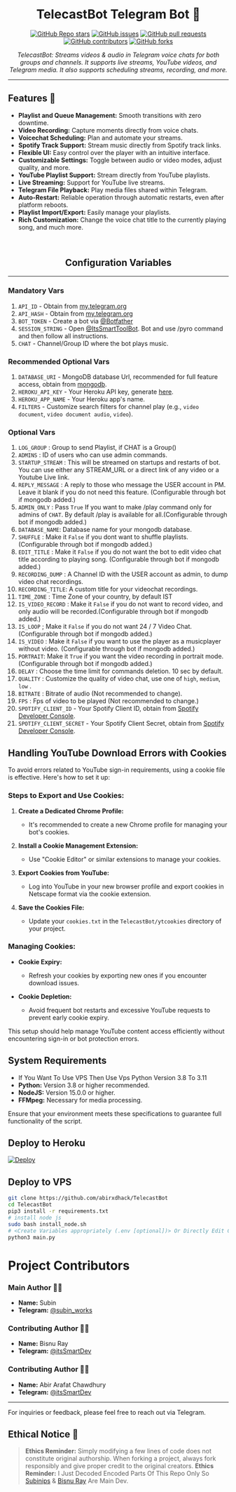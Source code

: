 <h1 align="center">TelecastBot Telegram Bot 🎸</h1>

<p align="center">
  <a href="https://github.com/abirxdhack/TelecastBot/stargazers"><img src="https://img.shields.io/github/stars/abirxdhack/TelecastBot?color=blue&style=flat" alt="GitHub Repo stars"></a>
  <a href="https://github.com/abirxdhack/TelecastBot/issues"><img src="https://img.shields.io/github/issues/abirxdhack/TelecastBot" alt="GitHub issues"></a>
  <a href="https://github.com/abirxdhack/TelecastBot/pulls"><img src="https://img.shields.io/github/issues-pr/abirxdhack/TelecastBot" alt="GitHub pull requests"></a>
  <a href="https://github.com/abirxdhack/TelecastBot/graphs/contributors"><img src="https://img.shields.io/github/contributors/abirxdhack/TelecastBot?style=flat" alt="GitHub contributors"></a>
  <a href="https://github.com/abirxdhack/TelecastBot/network/members"><img src="https://img.shields.io/github/forks/abirxdhack/TelecastBot?style=flat" alt="GitHub forks"></a>
</p>

<p align="center">
  <em>TelecastBot: Streams videos & audio in Telegram voice chats for both groups and channels. It supports live streams, YouTube videos, and Telegram media. It also supports scheduling streams, recording, and more.</em>
</p>

---

## Features 🌟

- **Playlist and Queue Management:** Smooth transitions with zero downtime.
- **Video Recording:** Capture moments directly from voice chats.
- **Voicechat Scheduling:** Plan and automate your streams.
- **Spotify Track Support:** Stream music directly from Spotify track links.
- **Flexible UI:** Easy control over the player with an intuitive interface.
- **Customizable Settings:** Toggle between audio or video modes, adjust quality, and more.
- **YouTube Playlist Support:** Stream directly from YouTube playlists.
- **Live Streaming:** Support for YouTube live streams.
- **Telegram File Playback:** Play media files shared within Telegram.
- **Auto-Restart:** Reliable operation through automatic restarts, even after platform reboots.
- **Playlist Import/Export:** Easily manage your playlists.
- **Rich Customization:** Change the voice chat title to the currently playing song, and much more.
<br>
<h2 align="center">Configuration Variables</h2>
<hr>

### Mandatory Vars

1. `API_ID` - Obtain from [my.telegram.org](https://my.telegram.org/)
2. `API_HASH` - Obtain from [my.telegram.org](https://my.telegram.org)
3. `BOT_TOKEN` - Create a bot via [@Botfather](https://telegram.dog/BotFather)
4. `SESSION_STRING` -  Open [@ItsSmartToolBot](https://t.me/ItsSmartToolBot). Bot and use /pyro command and then follow all instructions.
5. `CHAT` - Channel/Group ID where the bot plays music.

### Recommended Optional Vars

1. `DATABASE_URI` - MongoDB database Url, recommended for full feature access, obtain from [mongodb](https://cloud.mongodb.com).
2. `HEROKU_API_KEY` - Your Heroku API key, generate [here](https://dashboard.heroku.com/account/applications/authorizations/new).
3. `HEROKU_APP_NAME` - Your Heroku app's name.
4. `FILTERS` - Customize search filters for channel play (e.g., `video document`, `video document audio`, `video`).

### Optional Vars

1. `LOG_GROUP` : Group to send Playlist, if CHAT is a Group()
2. `ADMINS` : ID of users who can use admin commands.
3. `STARTUP_STREAM` : This will be streamed on startups and restarts of bot. You can use either any STREAM_URL or a direct link of any video or a Youtube Live link.
4. `REPLY_MESSAGE` : A reply to those who message the USER account in PM. Leave it blank if you do not need this feature. (Configurable through bot if mongodb added.)
5. `ADMIN_ONLY` : Pass `True` If you want to make /play command only for admins of `CHAT`. By default /play is available for all.(Configurable through bot if mongodb added.)
6. `DATABASE_NAME`: Database name for your mongodb database.
7. `SHUFFLE` : Make it `False` if you dont want to shuffle playlists. (Configurable through bot if mongodb added.)
8. `EDIT_TITLE` : Make it `False` if you do not want the bot to edit video chat title according to playing song. (Configurable through bot if mongodb added.)
9. `RECORDING_DUMP` : A Channel ID with the USER account as admin, to dump video chat recordings.
10. `RECORDING_TITLE`: A custom title for your videochat recordings.
11. `TIME_ZONE` : Time Zone of your country, by default IST
12. `IS_VIDEO_RECORD` : Make it `False` if you do not want to record video, and only audio will be recorded.(Configurable through bot if mongodb added.)
13. `IS_LOOP` ; Make it `False` if you do not want 24 / 7 Video Chat. (Configurable through bot if mongodb added.)
14. `IS_VIDEO` : Make it `False` if you want to use the player as a musicplayer without video. (Configurable through bot if mongodb added.)
15. `PORTRAIT`: Make it `True` if you want the video recording in portrait mode. (Configurable through bot if mongodb added.)
16. `DELAY` : Choose the time limit for commands deletion. 10 sec by default.
18. `QUALITY` : Customize the quality of video chat, use one of `high`, `medium`, `low` . 
19. `BITRATE` : Bitrate of audio (Not recommended to change).
20. `FPS` : Fps of video to be played (Not recommended to change.)
21. `SPOTIFY_CLIENT_ID` - Your Spotify Client ID, obtain from [Spotify Developer Console](https://developer.spotify.com/dashboard/).
22. `SPOTIFY_CLIENT_SECRET` - Your Spotify Client Secret, obtain from [Spotify Developer Console](https://developer.spotify.com/dashboard/).

## Handling YouTube Download Errors with Cookies

To avoid errors related to YouTube sign-in requirements, using a cookie file is effective. Here's how to set it up:

### Steps to Export and Use Cookies:

1. **Create a Dedicated Chrome Profile:**
   - It's recommended to create a new Chrome profile for managing your bot's cookies.

2. **Install a Cookie Management Extension:**
   - Use "Cookie Editor" or similar extensions to manage your cookies.

3. **Export Cookies from YouTube:**
   - Log into YouTube in your new browser profile and export cookies in Netscape format via the cookie extension.

4. **Save the Cookies File:**
   - Update your `cookies.txt` in the `TelecastBot/ytcookies` directory of your project.

### Managing Cookies:

- **Cookie Expiry:**
  - Refresh your cookies by exporting new ones if you encounter download issues.

- **Cookie Depletion:**
  - Avoid frequent bot restarts and excessive YouTube requests to prevent early cookie expiry.

This setup should help manage YouTube content access efficiently without encountering sign-in or bot protection errors.

## System Requirements
- If You Want To Use VPS Then Use Vps Python Version 3.8 To 3.11
- **Python:** Version 3.8 or higher recommended.
- **NodeJS:** Version 15.0.0 or higher.
- **FFMpeg:** Necessary for media processing.

Ensure that your environment meets these specifications to guarantee full functionality of the script.

## Deploy to Heroku

[![Deploy](https://www.herokucdn.com/deploy/button.svg)](https://www.heroku.com/deploy/?template=https://github.com/abirxdhack/TelecastBot)

## Deploy to VPS

```sh
git clone https://github.com/abirxdhack/TelecastBot
cd TelecastBot
pip3 install -r requirements.txt
# install node js
sudo bash install_node.sh
# <Create Variables appropriately (.env [optional])> Or Directly Edit Config.py
python3 main.py
```

# Project Contributors

### Main Author 🧑‍💻
- **Name:** Subin
- **Telegram:** [@subin_works](https://t.me/subin_works)

### Contributing Author 🧑‍💻
- **Name:** Bisnu Ray
- **Telegram:** [@itsSmartDev](https://t.me/itsSmartDev)

### Contributing Author 🧑‍💻
- **Name:** Abir Arafat Chawdhury
- **Telegram:** [@itsSmartDev](https://t.me/abir_x_official)
---

For inquiries or feedback, please feel free to reach out via Telegram.

## Ethical Notice 🔔
> **Ethics Reminder:** Simply modifying a few lines of code does not constitute original authorship. When forking a project, always fork responsibly and give proper credit to the original creators.
> **Ethics Reminder:** I Just Decoded Encoded Parts Of This Repo Only So [Subinips](https://t.me/subin_works) & [Bisnu Ray](https://t.me/itsSmartDev) Are Main Dev.

